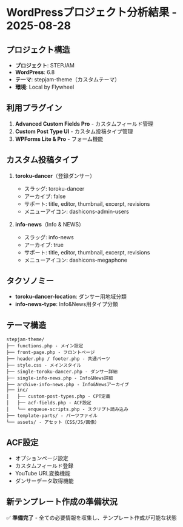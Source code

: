 # WordPressプロジェクト分析結果 - 2025-08-28

## プロジェクト構造
- **プロジェクト**: STEPJAM
- **WordPress**: 6.8
- **テーマ**: stepjam-theme（カスタムテーマ）
- **環境**: Local by Flywheel

## 利用プラグイン
1. **Advanced Custom Fields Pro** - カスタムフィールド管理
2. **Custom Post Type UI** - カスタム投稿タイプ管理  
3. **WPForms Lite & Pro** - フォーム機能

## カスタム投稿タイプ
1. **toroku-dancer**（登録ダンサー）
   - スラッグ: toroku-dancer
   - アーカイブ: false
   - サポート: title, editor, thumbnail, excerpt, revisions
   - メニューアイコン: dashicons-admin-users

2. **info-news**（Info & NEWS）
   - スラッグ: info-news  
   - アーカイブ: true
   - サポート: title, editor, thumbnail, excerpt, revisions
   - メニューアイコン: dashicons-megaphone

## タクソノミー
- **toroku-dancer-location**: ダンサー用地域分類
- **info-news-type**: Info&News用タイプ分類

## テーマ構造
```
stepjam-theme/
├── functions.php - メイン設定
├── front-page.php - フロントページ
├── header.php / footer.php - 共通パーツ
├── style.css - メインスタイル
├── single-toroku-dancer.php - ダンサー詳細
├── single-info-news.php - Info&News詳細  
├── archive-info-news.php - Info&Newsアーカイブ
├── inc/
│   ├── custom-post-types.php - CPT定義
│   ├── acf-fields.php - ACF設定
│   └── enqueue-scripts.php - スクリプト読み込み
├── template-parts/ - パーツファイル
└── assets/ - アセット（CSS/JS/画像）
```

## ACF設定
- オプションページ設定
- カスタムフィールド登録
- YouTube URL変換機能
- ダンサーデータ取得機能

## 新テンプレート作成の準備状況
✅ **準備完了** - 全ての必要情報を収集し、テンプレート作成が可能な状態